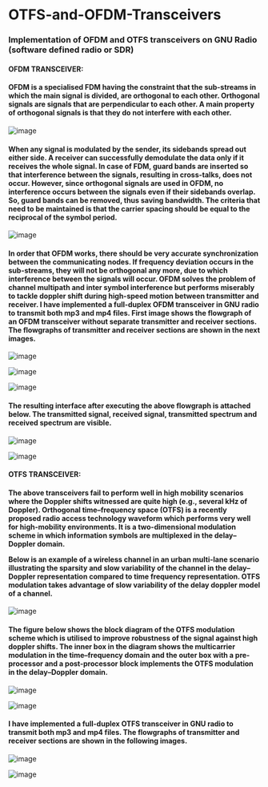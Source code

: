 # OTFS-and-OFDM-Transceivers
### Implementation of OFDM and OTFS transceivers on GNU Radio  (software defined radio or SDR)
#### OFDM TRANSCEIVER:

<h4> 
OFDM is a specialised FDM having the constraint that the sub-streams in which the main signal is divided, are orthogonal to each other. Orthogonal signals are signals that are perpendicular to each other. A main property of orthogonal signals is that they do not interfere with each other.
</h4>

 ![image](https://user-images.githubusercontent.com/92263062/187748871-a809cc42-c333-4666-ac7e-550f3857427c.png)
 
<h4>
When any signal is modulated by the sender, its sidebands spread out either side. A receiver can successfully demodulate the data only if it receives the whole signal. In case of FDM, guard bands are inserted so that interference between the signals, resulting in cross-talks, does not occur. However, since orthogonal signals are used in OFDM, no interference occurs between the signals even if their sidebands overlap. So, guard bands can be removed, thus saving bandwidth. The criteria that need to be maintained is that the carrier spacing should be equal to the reciprocal of the symbol period.
</h4>

![image](https://user-images.githubusercontent.com/92263062/187749015-25e8511a-eaee-4940-8ef4-748358d9654c.png)

<h4>
In order that OFDM works, there should be very accurate synchronization between the communicating nodes. If frequency deviation occurs in the sub-streams, they will not be orthogonal any more, due to which interference between the signals will occur. OFDM solves the problem of channel multipath and inter symbol interference but performs miserably to tackle doppler shift during high-speed motion between transmitter and receiver.
I have implemented a full-duplex OFDM transceiver in GNU radio to transmit both mp3 and mp4 files. First image shows the flowgraph of an OFDM transceiver without separate transmitter and receiver sections. The flowgraphs of transmitter and receiver sections are shown in the next images.
</h4>

![image](https://user-images.githubusercontent.com/92263062/187749292-35ce52a9-1268-43d5-954c-6e815b479dc6.png)

![image](https://user-images.githubusercontent.com/92263062/187749307-97c4556f-0c63-4521-9550-cca594c59b39.png)

![image](https://user-images.githubusercontent.com/92263062/187749345-77f5cc5b-51db-4165-b89a-52d276507dd9.png)

<h4>
The resulting interface after executing the above flowgraph is attached below. The transmitted signal, received signal, transmitted spectrum and received spectrum are visible.
</h4>

![image](https://user-images.githubusercontent.com/92263062/187749495-ad2ebc8c-babe-48b6-b4a4-1c319cb86444.png)

![image](https://user-images.githubusercontent.com/92263062/187749515-5cff48d3-46d7-4125-853d-cea5aa71cb4a.png)


#### OTFS TRANSCEIVER: 
<h4>
The above transceivers fail to perform well in high mobility scenarios where the Doppler shifts witnessed are quite high (e.g., several kHz of Doppler). Orthogonal time–frequency space (OTFS) is a recently proposed radio access technology waveform which performs very well for high-mobility environments. It is a two-dimensional modulation scheme in which information symbols are multiplexed in the delay–Doppler domain.

Below is an example of a wireless channel in an urban multi-lane scenario illustrating the sparsity and slow variability of the channel in the delay–Doppler representation compared to time frequency representation. OTFS modulation takes advantage of slow variability of the delay doppler model of a channel.
</h4>

![image](https://user-images.githubusercontent.com/92263062/187749921-b7fa0002-2442-42ad-a8ab-9913eb713eac.png)

<h4>
The figure below shows the block diagram of the OTFS modulation scheme which is utilised to improve robustness of the signal against high doppler shifts. The inner box in the diagram shows the multicarrier modulation in the time–frequency domain and the outer box with a pre-processor and a post-processor block implements the OTFS modulation in the delay–Doppler domain.
</h4>

![image](https://user-images.githubusercontent.com/92263062/187750006-777bcbb0-5bde-4cc3-8c87-5764ffeea43e.png)

![image](https://user-images.githubusercontent.com/92263062/187750044-c6e45883-ffcc-4b3d-b54a-d36aabcdc973.png)

<h4>
I have implemented a full-duplex OTFS transceiver in GNU radio to transmit both mp3 and mp4 files. The flowgraphs of transmitter and receiver sections are shown in the following images.
</h4>

![image](https://user-images.githubusercontent.com/92263062/187750119-9c453502-4f28-462b-bc21-273586339a63.png)

![image](https://user-images.githubusercontent.com/92263062/187750153-161d8714-51bc-43a6-8e68-1d304da1df8a.png)
